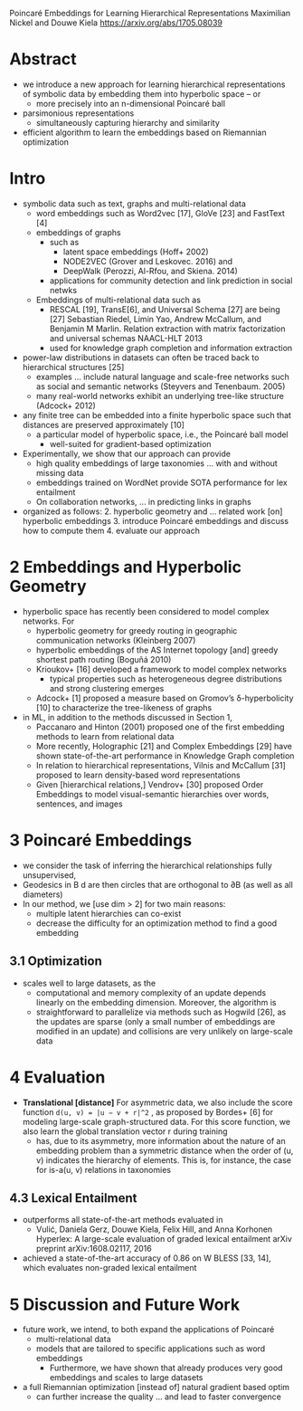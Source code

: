 Poincaré Embeddings for Learning Hierarchical Representations
Maximilian Nickel and Douwe Kiela
https://arxiv.org/abs/1705.08039

# Abstract

* we introduce a new approach for learning hierarchical representations of
  symbolic data by embedding them into hyperbolic space – or
  * more precisely into an n-dimensional Poincaré ball
* parsimonious representations
  * simultaneously capturing hierarchy and similarity
* efficient algorithm to learn the embeddings based on Riemannian optimization

# Intro

* symbolic data such as text, graphs and multi-relational data
  * word embeddings such as Word2vec [17], GloVe [23] and FastText [4]
  * embeddings of graphs
    * such as
      * latent space embeddings (Hoff+ 2002)
      * NODE2VEC (Grover and Leskovec. 2016) and
      * DeepWalk (Perozzi, Al-Rfou, and Skiena. 2014)
    * applications for community detection and link prediction in social netwks
  * Embeddings of multi-relational data such as
    * RESCAL [19], TransE[6], and Universal Schema [27] are being
      [27] Sebastian Riedel, Limin Yao, Andrew McCallum, and Benjamin M Marlin.
      Relation extraction with matrix factorization and universal schemas
      NAACL-HLT 2013
    * used for knowledge graph completion and information extraction
* power-law distributions in datasets can often be traced back to hierarchical
  structures [25]
  * examples ... include natural language and scale-free networks such as
    social and semantic networks (Steyvers and Tenenbaum. 2005)
  * many real-world networks exhibit an underlying tree-like structure
    (Adcock+ 2012)
* any finite tree can be embedded into a finite hyperbolic space such that
  distances are preserved approximately [10]
  * a particular model of hyperbolic space, i.e., the Poincaré ball model
    * well-suited for gradient-based optimization
* Experimentally, we show that our approach can provide
  * high quality embeddings of large taxonomies ... with and without missing
    data
  * embeddings trained on WordNet provide SOTA performance for lex entailment
  * On collaboration networks, ... in predicting links in graphs
* organized as follows:
  2. hyperbolic geometry and ... related work [on] hyperbolic embeddings
  3. introduce Poincaré embeddings and discuss how to compute them
  4. evaluate our approach

# 2 Embeddings and Hyperbolic Geometry

* hyperbolic space has recently been considered to model complex networks.  For
  * hyperbolic geometry for greedy routing in geographic communication
    networks (Kleinberg 2007)
  * hyperbolic embeddings of the AS Internet topology [and] greedy shortest
    path routing (Boguñá 2010)
  * Krioukov+ [16] developed a framework to model complex networks
    * typical properties such as heterogeneous degree distributions and strong
      clustering emerges
  * Adcock+ [1] proposed a measure based on Gromov’s δ-hyperbolicity [10]
    to characterize the tree-likeness of graphs
* in ML, in addition to the methods discussed in Section 1,
  * Paccanaro and Hinton (2001) proposed one of the first embedding methods to
    learn from relational data
  * More recently, Holographic [21] and Complex Embeddings [29] have shown
    state-of-the-art performance in Knowledge Graph completion
  * In relation to hierarchical representations, Vilnis and McCallum [31]
    proposed to learn density-based word representations
  * Given [hierarchical relations,] Vendrov+ [30] proposed Order
    Embeddings to model visual-semantic hierarchies over words, sentences, and
    images

# 3 Poincaré Embeddings

* we consider the task of inferring the hierarchical relationships fully
  unsupervised,
* Geodesics in B d are then circles that are orthogonal to ∂B (as well as all
  diameters)
* In our method, we [use dim > 2] for two main reasons:
  * multiple latent hierarchies can co-exist
  * decrease the difficulty for an optimization method to find a good embedding

## 3.1 Optimization

* scales well to large datasets, as the
  * computational and memory complexity of an update depends linearly on the
    embedding dimension.  Moreover, the algorithm is
  * straightforward to parallelize via methods such as Hogwild [26], as the
    updates are sparse (only a small number of embeddings are modified in an
    update) and collisions are very unlikely on large-scale data

# 4 Evaluation

* **Translational [distance]** For asymmetric data, we also include the score
  function `d(u, v) = |u − v + r|^2` , as proposed by Bordes+ [6] for
  modeling large-scale graph-structured data. For this score function, we also
  learn the global translation vector r during training
  * has, due to its asymmetry, more information about the nature of an
    embedding problem than a symmetric distance when the order of (u, v)
    indicates the hierarchy of elements. This is, for instance, the case for
    is-a(u, v) relations in taxonomies

## 4.3 Lexical Entailment

* outperforms all state-of-the-art methods evaluated in
  * Vulić, Daniela Gerz, Douwe Kiela, Felix Hill, and Anna Korhonen
    Hyperlex: A large-scale evaluation of graded lexical entailment
    arXiv preprint arXiv:1608.02117, 2016
* achieved a state-of-the-art accuracy of 0.86 on W BLESS [33, 14], which
  evaluates non-graded lexical entailment

# 5 Discussion and Future Work

* future work, we intend, to both expand the applications of Poincaré
  * multi-relational data
  * models that are tailored to specific applications such as word embeddings
    * Furthermore, we have shown that already
      produces very good embeddings and scales to large datasets
* a full Riemannian optimization [instead of] natural gradient based optim
    * can further increase the quality ... and lead to faster convergence
